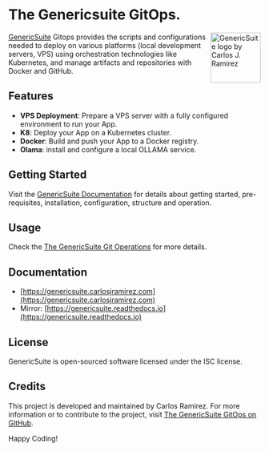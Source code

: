 
# The Genericsuite GitOps.

<img 
    align="right"
    width="100"
    height="100"
    src="https://genericsuite.carlosjramirez.com/images/gs_logo_circle.svg"
    title="GenericSuite logo by Carlos J. Ramirez"
/>

[GenericSuite](https://www.carlosjramirez.com/genericsuite/) Gitops provides the scripts and configurations needed to deploy on various platforms (local development servers, VPS) using orchestration technologies like Kubernetes, and manage artifacts and repositories with Docker and GitHub.

## Features

- **VPS Deployment**: Prepare a VPS server with a fully configured environment to run your App.
- **K8**: Deploy your App on a Kubernetes cluster.
- **Docker**: Build and push your App to a Docker registry.
- **Olama**: install and configure a local OLLAMA service.

## Getting Started

Visit the [GenericSuite Documentation](https://genericsuite.carlosjramirez.com/Backend-Development/GenericSuite-GitOps) for details about getting started, pre-requisites, installation, configuration, structure and operation.

## Usage

Check the [The GenericSuite Git Operations](https://genericsuite.carlosjramirez.com/Backend-Development/GenericSuite-GitOps#usage) for more details.

## Documentation

* [https://genericsuite.carlosjramirez.com](https://genericsuite.carlosjramirez.com)
* Mirror: [https://genericsuite.readthedocs.io](https://genericsuite.readthedocs.io)

## License

GenericSuite is open-sourced software licensed under the ISC license.

## Credits

This project is developed and maintained by Carlos Ramirez. For more information or to contribute to the project, visit [The GenericSuite GitOps on GitHub](https://github.com/tomkat-cr/genericsuite-gitops).

Happy Coding!